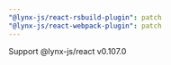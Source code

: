 ```yaml
---
"@lynx-js/react-rsbuild-plugin": patch
"@lynx-js/react-webpack-plugin": patch
---
```


Support @lynx-js/react v0.107.0

